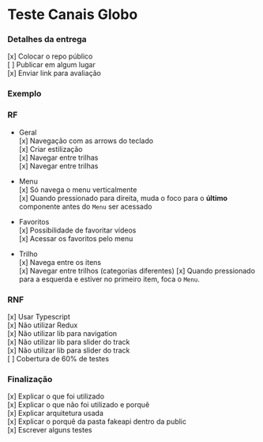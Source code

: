 # Teste Canais Globo

### Detalhes da entrega

[x] Colocar o repo público  
[ ] Publicar em algum lugar  
[x] Enviar link para avaliação

### Exemplo

### RF

- Geral  
  [x] Navegação com as arrows do teclado  
  [x] Criar estilização  
  [x] Navegar entre trilhas  
  [x] Navegar entre trilhas  

- Menu  
  [x] Só navega o menu verticalmente  
  [x] Quando pressionado para direita, muda o foco para o **último** componente antes do `Menu` ser acessado  

- Favoritos  
  [x] Possibilidade de favoritar vídeos   
  [x] Acessar os favoritos pelo menu  

- Trilho  
  [x] Navega entre os itens  
  [x] Navegar entre trilhos (categorias diferentes)
  [x] Quando pressionado para a esquerda e estiver no primeiro item, foca o `Menu`.  

### RNF

[x] Usar Typescript  
[x] Não utilizar Redux  
[x] Não utilizar lib para navigation  
[x] Não utilizar lib para slider do track  
[x] Não utilizar lib para slider do track  
[ ] Cobertura de 60% de testes  

### Finalização

[x] Explicar o que foi utilizado  
[x] Explicar o que não foi utilizado e porquê  
[x] Explicar arquitetura usada  
[x] Explicar o porquê da pasta fakeapi dentro da public  
[x] Escrever alguns testes